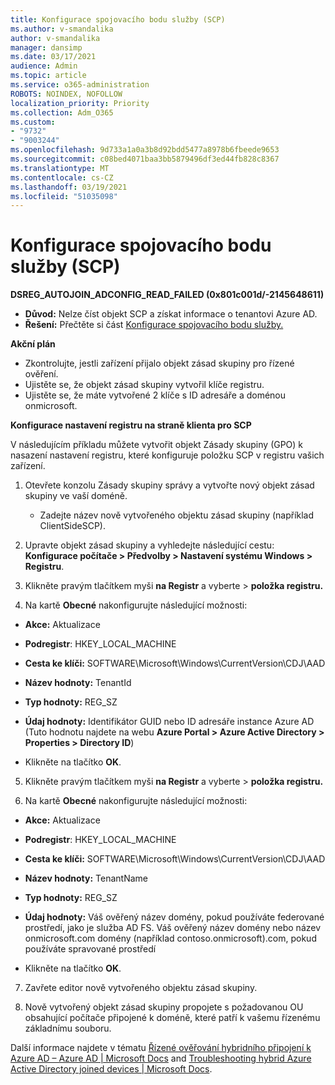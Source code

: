 ```yaml
---
title: Konfigurace spojovacího bodu služby (SCP)
ms.author: v-smandalika
author: v-smandalika
manager: dansimp
ms.date: 03/17/2021
audience: Admin
ms.topic: article
ms.service: o365-administration
ROBOTS: NOINDEX, NOFOLLOW
localization_priority: Priority
ms.collection: Adm_O365
ms.custom:
- "9732"
- "9003244"
ms.openlocfilehash: 9d733a1a0a3b8d92bdd5477a8978b6fbeede9653
ms.sourcegitcommit: c08bed4071baa3bb5879496df3ed44fb828c8367
ms.translationtype: MT
ms.contentlocale: cs-CZ
ms.lasthandoff: 03/19/2021
ms.locfileid: "51035098"
---
```

# <a name="configure-service-connection-point-scp"></a>Konfigurace spojovacího bodu služby (SCP)

**DSREG_AUTOJOIN_ADCONFIG_READ_FAILED (0x801c001d/-2145648611)**

- **Důvod:** Nelze číst objekt SCP a získat informace o tenantovi Azure AD.
- **Řešení:** Přečtěte si část [Konfigurace spojovacího bodu služby.](https://docs.microsoft.com/azure/active-directory/devices/hybrid-azuread-join-federated-domains#configure-hybrid-azure-ad-join)


**Akční plán**

- Zkontrolujte, jestli zařízení přijalo objekt zásad skupiny pro řízené ověření.
- Ujistěte se, že objekt zásad skupiny vytvořil klíče registru.
- Ujistěte se, že máte vytvořené 2 klíče s ID adresáře a doménou onmicrosoft.

**Konfigurace nastavení registru na straně klienta pro SCP**

V následujícím příkladu můžete vytvořit objekt Zásady skupiny (GPO) k nasazení nastavení registru, které konfiguruje položku SCP v registru vašich zařízení.

1. Otevřete konzolu Zásady skupiny správy a vytvořte nový objekt zásad skupiny ve vaší doméně.
     - Zadejte název nově vytvořeného objektu zásad skupiny (například ClientSideSCP).

2. Upravte objekt zásad skupiny a vyhledejte následující cestu: **Konfigurace počítače > Předvolby > Nastavení systému Windows > Registru**.

3. Klikněte pravým tlačítkem myši **na Registr** a vyberte > **položka registru.**

4. Na kartě **Obecné** nakonfigurujte následující možnosti:
  
- **Akce:** Aktualizace
    
- **Podregistr**: HKEY_LOCAL_MACHINE
    
- **Cesta ke klíči:** SOFTWARE\Microsoft\Windows\CurrentVersion\CDJ\AAD
    
- **Název hodnoty:** TenantId
    
- **Typ hodnoty:** REG_SZ
    
- **Údaj hodnoty:** Identifikátor GUID nebo ID adresáře instance Azure AD (Tuto hodnotu najdete na webu **Azure Portal > Azure Active Directory > Properties > Directory ID**)
 
- Klikněte na tlačítko **OK**.
 
5. Klikněte pravým tlačítkem myši **na Registr** a vyberte > **položka registru.**

6. Na kartě **Obecné** nakonfigurujte následující možnosti:
  
- **Akce:** Aktualizace
    
- **Podregistr**: HKEY_LOCAL_MACHINE
    
- **Cesta ke klíči:** SOFTWARE\Microsoft\Windows\CurrentVersion\CDJ\AAD
    
- **Název hodnoty:** TenantName
    
- **Typ hodnoty:** REG_SZ
    
- **Údaj hodnoty:** Váš ověřený název domény, pokud používáte federované prostředí, jako je služba AD FS. Váš ověřený název domény nebo název onmicrosoft.com domény (například contoso.onmicrosoft).com, pokud používáte spravované prostředí

- Klikněte na tlačítko **OK**.

7. Zavřete editor nově vytvořeného objektu zásad skupiny.

8. Nově vytvořený objekt zásad skupiny propojete s požadovanou OU obsahující počítače připojené k doméně, které patří k vašemu řízenému základnímu souboru.

Další informace najdete v tématu [Řízené ověřování hybridního připojení k Azure AD – Azure AD | Microsoft Docs](https://docs.microsoft.com/azure/active-directory/devices/hybrid-azuread-join-control) and  [Troubleshooting hybrid Azure Active Directory joined devices | Microsoft Docs](https://docs.microsoft.com/azure/active-directory/devices/troubleshoot-hybrid-join-windows-current).









